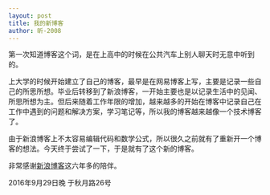 ```yaml
---
layout: post
title: 我的新博客
author: 昕-2008
---
```


第一次知道博客这个词，是在上高中的时候在公共汽车上别人聊天时无意中听到的。

上大学的时候开始建立了自己的博客，最早是在网易博客上写，主要是记录一些自己的所思所想。毕业后转移到了新浪博客，一开始主要也是以记录生活中的见闻、所思所想为主。但后来随着工作年限的增加，越来越多的开始在博客中记录自己在工作中遇到的问题和解决方案，学习笔记等，所以我的博客越来越像一个技术博客了。

由于新浪博客上不太容易编辑代码和数学公式，所以很久之前就有了重新开一个博客的想法。今天终于尝试了一下，于是就有了这个新的博客。

非常感谢[新浪博客](http://blog.sina.com.cn/iambear1988)这六年多的陪伴。

2016年9月29日晚 于秋月路26号
